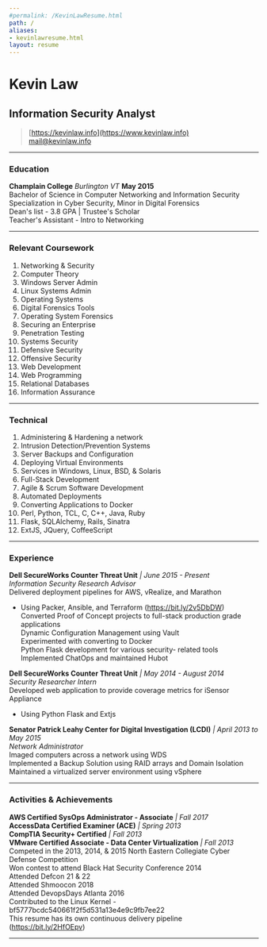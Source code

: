 ```yaml
---
#permalink: /KevinLawResume.html
path: /
aliases:
- kevinlawresume.html
layout: resume
---
```


# Kevin Law
## Information Security Analyst

> [https://kevinlaw.info](https://www.kevinlaw.info) <br>
> [mail@kevinlaw.info](mailto:mail@kevinlaw.info)

------

### Education

**Champlain College** *Burlington VT* __May 2015__   
Bachelor of Science in Computer Networking and Information Security  
Specialization in Cyber Security, Minor in Digital Forensics  
Dean's list - 3.8 GPA  | Trustee's Scholar  
Teacher's Assistant - Intro to Networking


------

### Relevant Coursework

1. Networking & Security
1. Computer Theory
1. Windows Server Admin  
1. Linux Systems Admin
1. Operating Systems
1. Digital Forensics Tools
1. Operating System Forensics
1. Securing an Enterprise
1. Penetration Testing
1. Systems Security
1. Defensive Security
1. Offensive Security
1. Web Development
1. Web Programming
1. Relational Databases
1. Information Assurance

------

### Technical

1. Administering & Hardening a network
1. Intrusion Detection/Prevention Systems
1. Server Backups and Configuration
1. Deploying Virtual Environments
1. Services in Windows, Linux, BSD, & Solaris
1. Full-Stack Development
1. Agile & Scrum Software Development
1. Automated Deployments
1. Converting Applications to Docker
1. Perl, Python, TCL, C, C++, Java, Ruby
1. Flask, SQLAlchemy, Rails, Sinatra
1. ExtJS, JQuery, CoffeeScript

------

### Experience

**Dell SecureWorks Counter Threat Unit**  *| June 2015 - Present*  
*Information Security Research Advisor*  
Delivered deployment pipelines for AWS, vRealize, and Marathon  
  - Using Packer, Ansible, and Terraform (https://bit.ly/2v5DbDW)  
Converted Proof of Concept projects to full-stack production grade applications  
Dynamic Configuration Management using Vault  
Experimented with converting to Docker  
Python Flask development for various security-	related tools  
Implemented ChatOps and maintained Hubot  

**Dell SecureWorks Counter Threat Unit**  *| May 2014 - August 2014*  
*Security Researcher Intern*  
Developed web application to provide coverage metrics for iSensor Appliance   
  - Using Python Flask and Extjs

**Senator Patrick Leahy Center for Digital Investigation (LCDI)**  *| April 2013 to May 2015*  
*Network Administrator*  
Imaged computers across a network using WDS  
Implemented a Backup Solution using RAID arrays and Domain Isolation   
Maintained a virtualized server environment using vSphere

------

### Activities & Achievements
**AWS Certified SysOps Administrator - Associate** *| Fall 2017*  
**AccessData Certified Examiner (ACE)** *| Spring 2013*  
**CompTIA Security+ Certified** *| Fall 2013*  
**VMware Certified Associate - Data Center Virtualization** *| Fall 2013*  
Competed in the 2013, 2014, & 2015 North Eastern Collegiate Cyber Defense Competition  
Won contest to attend Black Hat Security Conference 2014  
Attended Defcon 21 & 22  
Attended Shmoocon 2018  
Attended DevopsDays Atlanta 2016  
Contributed to the Linux Kernel - bf5777bcdc540661f2f5d531a13e4e9c9fb7ee22  
This resume has its own continuous delivery pipeline (https://bit.ly/2HfOEpv)

------
